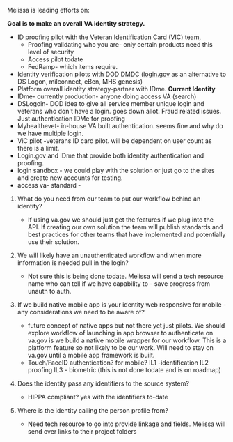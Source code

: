 

 Melissa is leading efforts on: 

**Goal is to make an overall VA identity strategy.**

 - ID proofing pilot with the Veteran Identification Card (VIC) team, 
	 - Proofing validating who you are- only certain products need this level of security 
	 - Access pilot todate
	 - FedRamp- which items require. 
 - Identity verification pilots with DOD DMDC ([login.gov](http://login.gov/) as an alternative to DS Logon, milconnect, eBen, MHS genesis)  
 -  Platform overall identity strategy-partner with IDme. 
**Current Identity**
- IDme- currently production- anyone doing access VA (search)
- DSLogoin- DOD idea to give all service member unique login and veterans who don't have a login. goes down allot. Fraud related issues. Just authentication IDMe for proofing
-  Myhealthevet- in-house VA built authentication. seems fine and why do we have multiple login.
- ViC pilot -veterans ID card pilot. will be dependent on user count as there is a limit.
- Login.gov and IDme that provide both identity authentication and proofing.
- login sandbox - we could play with the solution or just go to the sites and create new accounts for testing. 
- access va- standard -

1. What do you need from our team to put our workflow behind an identity? 
	 - If using va.gov we should just get the features if we plug into the API. If creating our own solution the team will publish standards and best practices for other teams that have implemented and potentially use their solution. 

 2. We will likely have an unauthenticated workflow and when more information is needed pull in the login? 
	  - Not sure this is being done todate. Melissa will send a tech resource name who can tell if we have capability to - save progress from unauth to auth. 
 3. If we build native mobile app is your identity web responsive for mobile - any considerations we need to be aware of? 
	 - future concept of native apps but not there yet just pilots. We should explore workflow of launching in app browser to authenticate on va.gov is we build a native mobile wrapper for our workflow.  This is a platform feature so not likely to be our work. Will need to stay on va.gov until a mobile app framework is built. 
	 - Touch/FaceID authentication? for mobile? IL1 -identification IL2 proofing IL3 - biometric (this is not done todate and is on roadmap) 
 4. Does the identity pass any identifiers to the source system? 
	 - 	HIPPA compliant? 	yes with the identifiers to-date 
 5. Where is the identity calling the person profile from?
	 - Need tech resource to go into provide linkage and fields.  Melissa will send over links to their project folders
